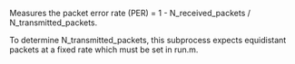 Measures the packet error rate (PER) = 1 - N_received_packets / N_transmitted_packets.

To determine N_transmitted_packets, this subprocess expects equidistant packets at a fixed rate which must be set in run.m.